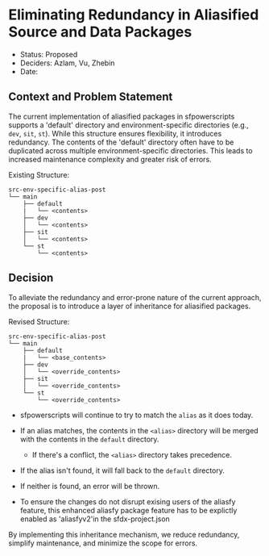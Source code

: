 # Eliminating Redundancy in Aliasified Source and Data Packages

* Status: Proposed
* Deciders: Azlam, Vu, Zhebin
* Date: 

## Context and Problem Statement

The current implementation of aliasified packages in sfpowerscripts supports a 'default' directory and environment-specific directories (e.g., `dev`, `sit`, `st`). While this structure ensures flexibility, it introduces redundancy. The contents of the 'default' directory often have to be duplicated across multiple environment-specific directories. This leads to increased maintenance complexity and greater risk of errors.

Existing Structure:

```
src-env-specific-alias-post
└── main
    ├── default
    |   └── <contents>   
    ├── dev
    │   └── <contents>   
    ├── sit
    │   └── <contents>   
    └── st
        └── <contents>   
```

## Decision 

To alleviate the redundancy and error-prone nature of the current approach, the proposal is to introduce a layer of inheritance for aliasified packages.

Revised Structure:

```
src-env-specific-alias-post
└── main
    ├── default
    |   └── <base_contents>   
    ├── dev
    │   └── <override_contents>   
    ├── sit
    │   └── <override_contents>   
    └── st
        └── <override_contents>   
```

- sfpowerscripts will continue to try to match the `alias` as it does today.
- If an alias matches, the contents in the `<alias>` directory will be merged with the contents in the `default` directory.
  - If there's a conflict, the `<alias>` directory takes precedence.
- If the alias isn't found, it will fall back to the `default` directory.
- If neither is found, an error will be thrown.


- To ensure the changes do not disrupt exising users of the aliasfy feature, this enhanced aliasfy package feature has to be explictly enabled as 'aliasfyv2'in the sfdx-project.json


By implementing this inheritance mechanism, we reduce redundancy, simplify maintenance, and minimize the scope for errors.